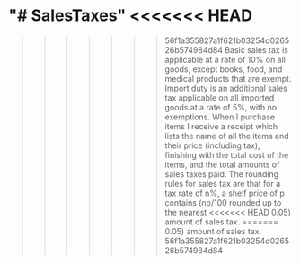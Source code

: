 "# SalesTaxes" 
<<<<<<< HEAD
=======

>>>>>>> 56f1a355827a1f621b03254d026526b574984d84
Basic sales tax is applicable at a rate of 10% on all goods, except books, food, and medical products that are
exempt. Import duty is an additional sales tax applicable on all imported goods at a rate of 5%, with no
exemptions.
When I purchase items I receive a receipt which lists the name of all the items and their price (including
tax), finishing with the total cost of the items, and the total amounts of sales taxes paid. The rounding rules
for sales tax are that for a tax rate of n%, a shelf price of p contains (np/100 rounded up to the nearest
<<<<<<< HEAD
0.05) amount of sales tax.
=======
0.05) amount of sales tax.
>>>>>>> 56f1a355827a1f621b03254d026526b574984d84
